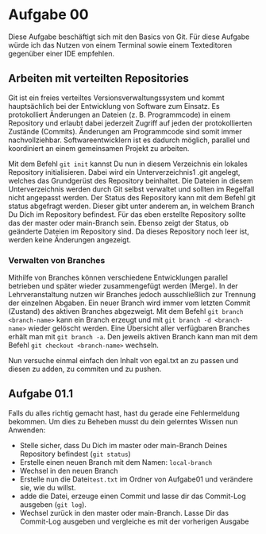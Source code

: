 # Aufgabe 00

Diese Aufgabe beschäftigt sich mit den Basics von Git.
Für diese Aufgabe würde ich das Nutzen von einem Terminal sowie einem Texteditoren gegenüber einer IDE empfehlen.

## Arbeiten mit verteilten Repositories
Git ist ein freies verteiltes Versionsverwaltungssystem und kommt hauptsächlich bei der Entwicklung von Software zum Einsatz. Es protokolliert Änderungen an Dateien (z. B. Programmcode) in einem Repository und erlaubt dabei jederzeit Zugriff auf jeden der protokollierten Zustände (Commits). Änderungen am Programmcode sind somit immer nachvollziehbar. Softwareentwicklern ist es dadurch möglich, parallel und koordiniert an einem gemeinsamen Projekt zu arbeiten.

Mit dem Befehl ```git init``` kannst Du nun in diesem Verzeichnis ein lokales Repository initialisieren. Dabei wird ein Unterverzeichnis1 .git angelegt, welches das Grundgerüst des Repository beinhaltet. Die Dateien in diesem Unterverzeichnis werden durch Git selbst verwaltet und sollten im Regelfall nicht angepasst werden.
Der Status des Repository kann mit dem Befehl git status abgefragt werden. Dieser gibt unter anderem an, in welchem Branch Du Dich im Repository befindest. Für das eben erstellte Repository sollte das der master oder main-Branch sein. Ebenso zeigt der Status, ob geänderte Dateien im Repository sind. Da dieses Repository noch leer ist, werden keine Änderungen angezeigt.
### Verwalten von Branches
Mithilfe von Branches können verschiedene Entwicklungen parallel betrieben und später wieder zusammengefügt werden (Merge). In der Lehrveranstaltung nutzen wir Branches jedoch ausschließlich zur Trennung der einzelnen Abgaben. 
Ein neuer Branch wird immer vom letzten Commit (Zustand) des aktiven Branches abgezweigt. 
Mit dem Befehl ```git branch <branch-name>``` kann ein Branch erzeugt und mit ```git branch -d <branch-name>``` wieder gelöscht werden.
Eine Übersicht aller verfügbaren Branches erhält man mit ```git branch -a```.
Den jeweils aktiven Branch kann man mit dem Befehl ```git checkout <branch-name>``` wechseln.

Nun versuche einmal einfach den Inhalt von egal.txt an zu passen und diesen zu adden, zu commiten und zu pushen.

## Aufgabe 01.1

Falls du alles richtig gemacht hast, hast du gerade eine Fehlermeldung bekommen.
Um dies zu Beheben musst du dein gelerntes Wissen nun Anwenden:

- Stelle sicher, dass Du Dich im master oder main-Branch Deines Repository befindest (```git status```)
- Erstelle einen neuen Branch mit dem Namen: ```local-branch```
- Wechsel in den neuen Branch
- Erstelle nun die Datei```test.txt``` im Ordner von Aufgabe01 und verändere sie, wie du willst.
- adde die Datei, erzeuge einen Commit und lasse dir das Commit-Log ausgeben (```git log```).
- Wechsel zurück in den master oder main-Branch. Lasse Dir das Commit-Log ausgeben und vergleiche es mit der vorherigen Ausgabe